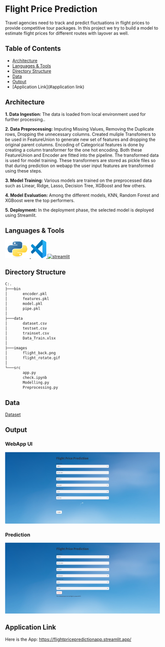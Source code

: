 # Flight Price Prediction
Travel agencies need to track and predict fluctuations in flight prices to provide competitive tour packages. In this project we try to build a model to estimate flight prices for different routes with layover as well.

## Table of Contents
- [Architecture](#architecture)
- [Languages & Tools](#languages--tools)
- [Directory Structure](#directory-structure)
- [Data](#data)
- [Output](#output)
- [Application Link](#application link)
  
## Architecture
**1. Data Ingestion:**  The data is loaded from local environment used for further processing..

**2. Data Preprocessing:** Imputing Missing Values, Removing the Duplicate rows, Dropping the unnecessary columns. Created muliple Transfomers to be used in FeatureUnion to generate new set of features and dropping the original parent columns. Encoding of Categorical features is done by creating a column transformer for the one hot encoding. Both these FeatureUnion and Encoder are fitted into the pipeline. The transformed data is used for model training. These transformers are stored as pickle files so that during prediction on webapp the user input features are transformed using these steps.

**3. Model Training:** Various models are trained on the preprocessed data such as Linear, Ridge, Lasso, Decision Tree, XGBoost and few others.

**4. Model Evaluation:** Among the different models, KNN, Random Forest and XGBoost were the top performers.

**5. Deployment:** In the deployment phase, the selected model is deployed using Streamlit.

## Languages & Tools
<div align="">
  <a href="https://www.python.org" target="_blank" rel="noreferrer">
    <img src="https://raw.githubusercontent.com/devicons/devicon/master/icons/python/python-original.svg" alt="python" width="80" height="60"/>
  </a>
  <a href="https://code.visualstudio.com" target="_blank" rel="noreferrer">
    <img src="https://raw.githubusercontent.com/devicons/devicon/master/icons/vscode/vscode-original.svg" alt="vscode" width="50" height="60"/>
  </a>
  <a href="https://streamlit.io" target="_blank" rel="noreferrer">
    <img src="https://streamlit.io/images/brand/streamlit-logo-primary-colormark-darktext.png" alt="streamlit" width="100" height="60"/>
  </a>
</div>

## Directory Structure

```
C:.
├───bin
│       encoder.pkl
│       features.pkl
│       model.pkl
│       pipe.pkl
│
├───data
│       dataset.csv
│       testset.csv
│       trainset.csv
│       Data_Train.xlsx
│
├───images
│       flight_back.png
│       flight_rotate.gif
│
└───src
        app.py
        check.ipynb
        Modelling.py
        Preprocessing.py
```
## Data
[Dataset](https://github.com/mansoorali1/Flight_Price_Prediction/blob/main/data/Data_Train.xlsx)
## Output
### WebApp UI
![Flight_Price_Prediction_UI](https://github.com/mansoorali1/Flight_Price_Prediction/blob/main/images/flight_UI.png)

### Prediction
![Flight_Price_Prediction](https://github.com/mansoorali1/Flight_Price_Prediction/blob/main/images/flight_output.png)

## Application Link
Here is the App: https://flightpricepredictionapp.streamlit.app/
